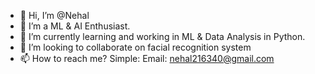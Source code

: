 - 👋 Hi, I’m @Nehal
- 👀 I’m a ML & AI Enthusiast.
- 🌱 I’m currently learning and working in ML & Data Analysis in Python.
- 💞️ I’m looking to collaborate on facial recognition system
- 📫 How to reach me? Simple: Email: nehal216340@gmail.com

<!---
Nehal065/Nehal065 is a ✨ special ✨ repository because its `README.md` (this file) appears on your GitHub profile.
You can click the Preview link to take a look at your changes.
--->
